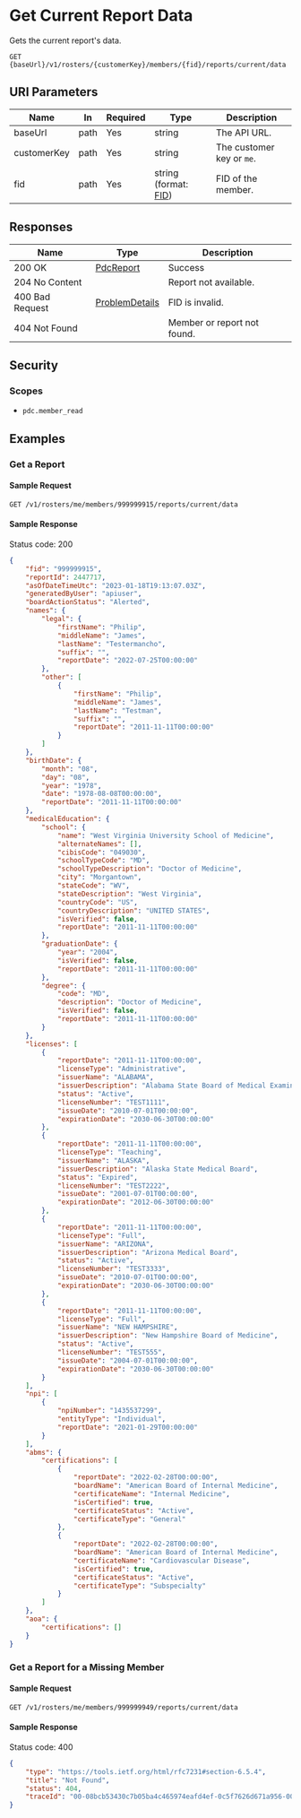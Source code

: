 # Get Current Report Data

Gets the current report's data.

```HTTP
GET {baseUrl}/v1/rosters/{customerKey}/members/{fid}/reports/current/data
```

## URI Parameters

| Name | In | Required | Type | Description |
| - | - | - | - | - |
| baseUrl | path | Yes | string | The API URL. |
| customerKey | path | Yes | string | The customer key or `me`. |
| fid | path | Yes | string (format: [FID](../definitions/fid.md)) | FID of the member. |

## Responses

| Name | Type | Description |
| - | - | - |
| 200 OK | [PdcReport](../definitions/report.md) | Success |
| 204 No Content | | Report not available. |
| 400 Bad Request | [ProblemDetails](../definitions/problem-details.md) | FID is invalid. |
| 404 Not Found | | Member or report not found. |

## Security

### Scopes

- `pdc.member_read`

## Examples

### Get a Report

#### Sample Request

```HTTP
GET /v1/rosters/me/members/999999915/reports/current/data
```

#### Sample Response

Status code: 200

```json
{
    "fid": "999999915",
    "reportId": 2447717,
    "asOfDateTimeUtc": "2023-01-18T19:13:07.03Z",
    "generatedByUser": "apiuser",
    "boardActionStatus": "Alerted",
    "names": {
        "legal": {
            "firstName": "Philip",
            "middleName": "James",
            "lastName": "Testermancho",
            "suffix": "",
            "reportDate": "2022-07-25T00:00:00"
        },
        "other": [
            {
                "firstName": "Philip",
                "middleName": "James",
                "lastName": "Testman",
                "suffix": "",
                "reportDate": "2011-11-11T00:00:00"
            }
        ]
    },
    "birthDate": {
        "month": "08",
        "day": "08",
        "year": "1978",
        "date": "1978-08-08T00:00:00",
        "reportDate": "2011-11-11T00:00:00"
    },
    "medicalEducation": {
        "school": {
            "name": "West Virginia University School of Medicine",
            "alternateNames": [],
            "cibisCode": "049030",
            "schoolTypeCode": "MD",
            "schoolTypeDescription": "Doctor of Medicine",
            "city": "Morgantown",
            "stateCode": "WV",
            "stateDescription": "West Virginia",
            "countryCode": "US",
            "countryDescription": "UNITED STATES",
            "isVerified": false,
            "reportDate": "2011-11-11T00:00:00"
        },
        "graduationDate": {
            "year": "2004",
            "isVerified": false,
            "reportDate": "2011-11-11T00:00:00"
        },
        "degree": {
            "code": "MD",
            "description": "Doctor of Medicine",
            "isVerified": false,
            "reportDate": "2011-11-11T00:00:00"
        }
    },
    "licenses": [
        {
            "reportDate": "2011-11-11T00:00:00",
            "licenseType": "Administrative",
            "issuerName": "ALABAMA",
            "issuerDescription": "Alabama State Board of Medical Examiners",
            "status": "Active",
            "licenseNumber": "TEST1111",
            "issueDate": "2010-07-01T00:00:00",
            "expirationDate": "2030-06-30T00:00:00"
        },
        {
            "reportDate": "2011-11-11T00:00:00",
            "licenseType": "Teaching",
            "issuerName": "ALASKA",
            "issuerDescription": "Alaska State Medical Board",
            "status": "Expired",
            "licenseNumber": "TEST2222",
            "issueDate": "2001-07-01T00:00:00",
            "expirationDate": "2012-06-30T00:00:00"
        },
        {
            "reportDate": "2011-11-11T00:00:00",
            "licenseType": "Full",
            "issuerName": "ARIZONA",
            "issuerDescription": "Arizona Medical Board",
            "status": "Active",
            "licenseNumber": "TEST3333",
            "issueDate": "2010-07-01T00:00:00",
            "expirationDate": "2030-06-30T00:00:00"
        },
        {
            "reportDate": "2011-11-11T00:00:00",
            "licenseType": "Full",
            "issuerName": "NEW HAMPSHIRE",
            "issuerDescription": "New Hampshire Board of Medicine",
            "status": "Active",
            "licenseNumber": "TEST555",
            "issueDate": "2004-07-01T00:00:00",
            "expirationDate": "2030-06-30T00:00:00"
        }
    ],
    "npi": [
        {
            "npiNumber": "1435537299",
            "entityType": "Individual",
            "reportDate": "2021-01-29T00:00:00"
        }
    ],
    "abms": {
        "certifications": [
            {
                "reportDate": "2022-02-28T00:00:00",
                "boardName": "American Board of Internal Medicine",
                "certificateName": "Internal Medicine",
                "isCertified": true,
                "certificateStatus": "Active",
                "certificateType": "General"
            },
            {
                "reportDate": "2022-02-28T00:00:00",
                "boardName": "American Board of Internal Medicine",
                "certificateName": "Cardiovascular Disease",
                "isCertified": true,
                "certificateStatus": "Active",
                "certificateType": "Subspecialty"
            }
        ]
    },
    "aoa": {
        "certifications": []
    }
}
```

### Get a Report for a Missing Member

#### Sample Request

```HTTP
GET /v1/rosters/me/members/999999949/reports/current/data
```

#### Sample Response

Status code: 400

```json
{
    "type": "https://tools.ietf.org/html/rfc7231#section-6.5.4",
    "title": "Not Found",
    "status": 404,
    "traceId": "00-08bcb53430c7b05ba4c465974eafd4ef-0c5f7626d671a956-00"
}
```
